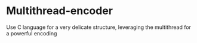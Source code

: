 # Multithread-encoder
Use C language for a very delicate structure, leveraging the multithread for a powerful encoding
